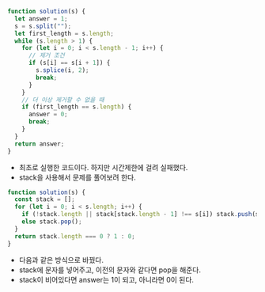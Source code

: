 ```js
function solution(s) {
  let answer = 1;
  s = s.split("");
  let first_length = s.length;
  while (s.length > 1) {
    for (let i = 0; i < s.length - 1; i++) {
      // 제거 조건
      if (s[i] == s[i + 1]) {
        s.splice(i, 2);
        break;
      }
    }
    // 더 이상 제거할 수 없을 때
    if (first_length == s.length) {
      answer = 0;
      break;
    }
  }
  return answer;
}
```

- 최초로 실행한 코드이다. 하지만 시간제한에 걸려 실패했다.
- stack을 사용해서 문제를 풀어보려 한다.

```js
function solution(s) {
  const stack = [];
  for (let i = 0; i < s.length; i++) {
    if (!stack.length || stack[stack.length - 1] !== s[i]) stack.push(s[i]);
    else stack.pop();
  }
  return stack.length === 0 ? 1 : 0;
}
```

- 다음과 같은 방식으로 바꿨다.
- stack에 문자를 넣어주고, 이전의 문자와 같다면 pop을 해준다.
- stack이 비어있다면 answer는 1이 되고, 아니라면 0이 된다.
